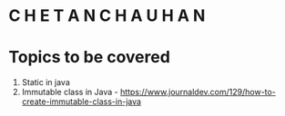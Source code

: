 # C H E T A N   C H A U H A N
# Topics to be covered
1. Static in java
2. Immutable class in Java - https://www.journaldev.com/129/how-to-create-immutable-class-in-java
